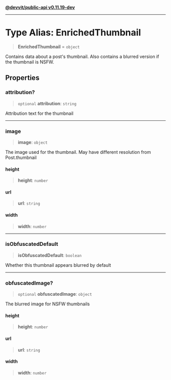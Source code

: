 [**@devvit/public-api v0.11.19-dev**](../../README.md)

---

# Type Alias: EnrichedThumbnail

> **EnrichedThumbnail** = `object`

Contains data about a post's thumbnail. Also contains a blurred version if the thumbnail is NSFW.

## Properties

<a id="attribution"></a>

### attribution?

> `optional` **attribution**: `string`

Attribution text for the thumbnail

---

<a id="image"></a>

### image

> **image**: `object`

The image used for the thumbnail. May have different resolution from Post.thumbnail

#### height

> **height**: `number`

#### url

> **url**: `string`

#### width

> **width**: `number`

---

<a id="isobfuscateddefault"></a>

### isObfuscatedDefault

> **isObfuscatedDefault**: `boolean`

Whether this thumbnail appears blurred by default

---

<a id="obfuscatedimage"></a>

### obfuscatedImage?

> `optional` **obfuscatedImage**: `object`

The blurred image for NSFW thumbnails

#### height

> **height**: `number`

#### url

> **url**: `string`

#### width

> **width**: `number`
